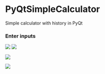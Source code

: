 # PyQtSimpleCalculator
Simple calculator with history in PyQt

### Enter inputs
![](https://github.com/hrosicka/PyQtSimpleCalculator/blob/master/doc/MainWindow.PNG)
![](https://github.com/hrosicka/PyQtSimpleCalculator/blob/master/doc/MainWindow2.PNG)

![](https://github.com/hrosicka/PyQtSimpleCalculator/blob/master/doc/InputError.PNG)

![](https://github.com/hrosicka/PyQtSimpleCalculator/blob/master/doc/ErrorDividedByZero.PNG)
